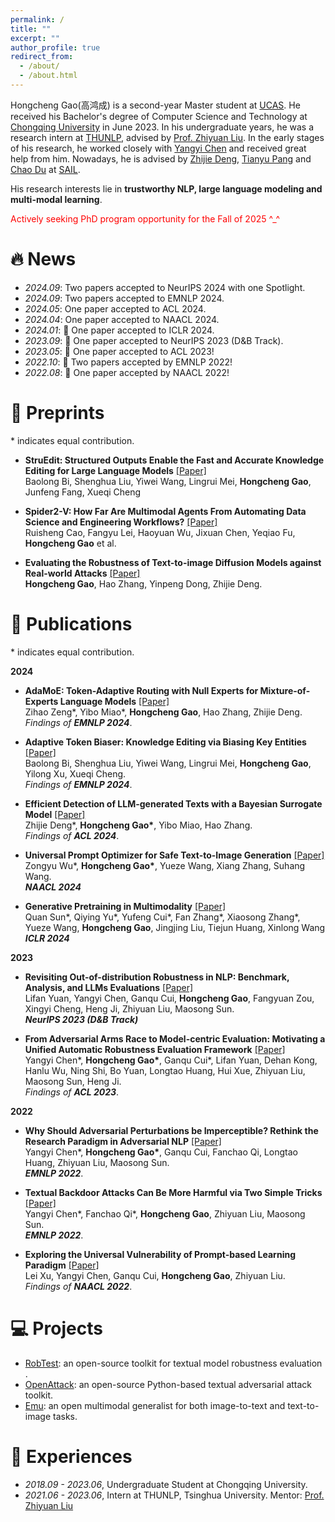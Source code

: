 ```yaml
---
permalink: /
title: ""
excerpt: ""
author_profile: true
redirect_from: 
  - /about/
  - /about.html
---
```


<!-- {% if site.google_scholar_stats_use_cdn %}
{% assign gsDataBaseUrl = "https://cdn.jsdelivr.net/gh/" | append: site.repository | append: "@" %}
{% else %}
{% assign gsDataBaseUrl = "https://raw.githubusercontent.com/" | append: site.repository | append: "/" %}
{% endif %}
{% assign url = gsDataBaseUrl | append: "google-scholar-stats/gs_data_shieldsio.json" %} -->

<span class='anchor' id='about-me'></span>

<p>Hongcheng Gao(高鸿成) is a second-year Master student at <a href="https://www.ucas.ac.cn//">UCAS</a>. He received his Bachelor's degree of Computer Science and Technology at <a href="https://cqu.edu.cn/">Chongqing University</a> in June 2023. In his undergraduate years, he was a research intern at <a href="http://nlp.csai.tsinghua.edu.cn">THUNLP</a>,  advised by <a href="http://nlp.csai.tsinghua.edu.cn/~lzy/">Prof. Zhiyuan Liu</a>. In the early stages of his research, he worked closely with <a href="https://yangyi-chen.github.io/">Yangyi Chen</a> and received great help from him. Nowadays, he is advised by <a href="https://thudzj.github.io/">Zhijie Deng</a>, <a href="https://p2333.github.io/">Tianyu Pang</a> and <a href="https://duchao0726.github.io/">Chao Du</a> at <a href="https://sail.sea.com/">SAIL</a>.</p>

<!-- and <a href="https://vipl.ict.ac.cn/">VIPL</a>(<a href="http://www.ict.ac.cn/">ICT</a>) -->
<!-- Hongcheng Gao(高鸿成) is nobody just hoping to make some meaningful works. His research interests lie in <strong>trustworthy NLP, large language modeling and multi-modal learning. -->

<!-- Curently, he is also a core member of <a href="https://huggingface.co/WizardLM">WizardLM Team</a> of <a href="https://www.msra.cn/">Microsoft Research</a>. -->

<!-- He received Bachelor's degree of Computer Science and Techology at <a href="https://cqu.edu.cn/">Chongqing University</a> in June 2023. In his undergraduate years, He was a research intern at <a href="http://nlp.csai.tsinghua.edu.cn">THUNLP</a>,  advised by <a href="http://nlp.csai.tsinghua.edu.cn/~lzy/">Prof. Zhiyuan Liu</a>.   -->

<!-- He also worked with <a href="https://thudzj.github.io">Prof.Zhijie Deng</a>(<a href="https://www.sjtu.edu.cn">SJTU</a>), <a href="https://ml.cs.tsinghua.edu.cn/~yinpeng/">Post-doc Yinpeng Dong</a>(<a href="https://www.tsinghua.edu.cn/en/">THU</a>) and <a href="https://cseweb.ucsd.edu/~haozhang/">Prof.Hao Zhang</a>(<a href="https://ucsd.edu/">UCSD</a>). -->
<!-- <br> -->
<p>
His research interests lie in <strong>trustworthy NLP, large language modeling and multi-modal learning</strong>.<br>
</p>

<p>
<font color='red'> Actively seeking PhD program opportunity for the Fall of 2025  ^_^ </font>
</p>


# 🔥 News
- *2024.09*: Two papers accepted to NeurIPS 2024 with one Spotlight.
- *2024.09*: Two papers accepted to EMNLP 2024.
- *2024.05*: One paper accepted to ACL 2024.
- *2024.04*: One paper accepted to NAACL 2024.
- *2024.01*: 🎉 One paper accepted to ICLR 2024.
- *2023.09*: 🎉 One paper accepted to NeurIPS 2023 (D&B Track).
- *2023.05*: 🎉 One paper accepted to ACL 2023!
- *2022.10*: 🎉 Two papers accepted by EMNLP 2022!
- *2022.08*: 🎉 One paper accepted by NAACL 2022!
<!-- - *2022.06*: &nbsp;🎉🎉 Our textual backdoor learning toolkit *OpenBackdoor* has been released. Please check out [here](https://github.com/thunlp/OpenBackdoor)! -->





# 📝 Preprints 
\* indicates equal contribution.
- **StruEdit: Structured Outputs Enable the Fast and Accurate Knowledge Editing for Large Language Models** [\[Paper\]](https://arxiv.org/abs/2409.10132)<br>
Baolong Bi, Shenghua Liu, Yiwei Wang, Lingrui Mei, **Hongcheng Gao**, Junfeng Fang, Xueqi Cheng

- **Spider2-V: How Far Are Multimodal Agents From Automating Data Science and Engineering Workflows?** [\[Paper\]](https://arxiv.org/abs/2406.13233)<br>
Ruisheng Cao, Fangyu Lei, Haoyuan Wu, Jixuan Chen, Yeqiao Fu, **Hongcheng Gao** et al.

- **Evaluating the Robustness of Text-to-image Diffusion Models against Real-world Attacks** [\[Paper\]](https://arxiv.org/abs/2306.13103)<br> 
**Hongcheng Gao**, Hao Zhang, Yinpeng Dong, Zhijie Deng. <br>
<!-- *Under Review by **NeurIPS 2023*** -->

<!-- *Under Review by **NeurIPS 2023*** -->

<!-- *Under Review by **NeurIPS 2023*** -->

<!-- - **DEPP: A Novel Crystal Descriptor and Application in Ionic Batteries Voltage Prediction** <br>
Dongchen Jin\*, **Hongcheng Gao\***, Haoran Luo\*, Linlin He, Chao Yang, Yujie Zheng. <br>
*Under Review by **npj Computational Materials** (Sister journal of **<font color="dd0000">Nature</font>**)* -->


# 📝 Publications 
\* indicates equal contribution.

<!-- <table><tr><td>
    <img src="../images/calibration.png" style="border:1.2px solid #464646;padding:5px;border-radius:10px;box-shadow:1.2px 1.2px #bbbbbb" alt="" width="450px" />&nbsp;</td>
    <td align="left">
    <p>
      <b>A Close Look into the Calibration of Pre-trained Language Models</b>. <a href="https://arxiv.org/abs/2211.00151">[Paper]</a><br>
      Yangyi Chen*, <b>Lifan Yuan*</b>, Ganqu Cui, Zhiyuan Liu, Heng Ji. <br>
      <em><b>What</b></em>: An emperical study on the calibration of PLMs and existing calibration methods. <br>
      <em><b>Results</b></em>: Language models do not learn to be calibrated in training, and existing methods fail to tackle the miscalibration problems.<br>
      <em><b>Insights</b></em>: Learnable calibration methods, which directly collect data to train PLMs on the calibration task, demonstrate a great potential in improving PLMs' calibration.<br>
    </p>
</td></tr></table> -->
**2024**

- **AdaMoE: Token-Adaptive Routing with Null Experts for Mixture-of-Experts Language Models** [\[Paper\]](https://arxiv.org/abs/2406.13233)<br>
Zihao Zeng\*, Yibo Miao\*, **Hongcheng Gao**, Hao Zhang, Zhijie Deng. <br>
*Findings of **EMNLP 2024***.<br>

- **Adaptive Token Biaser: Knowledge Editing via Biasing Key Entities** [\[Paper\]](https://arxiv.org/abs/2406.12468)<br> 
Baolong Bi, Shenghua Liu, Yiwei Wang, Lingrui Mei, **Hongcheng Gao**, Yilong Xu, Xueqi Cheng. <br>
*Findings of **EMNLP 2024***.<br>

- **Efficient Detection of LLM-generated Texts with a Bayesian Surrogate Model** [\[Paper\]](https://arxiv.org/abs/2305.16617)<br>
Zhijie Deng\*, **Hongcheng Gao\***, Yibo Miao, Hao Zhang. <br>
*Findings of **ACL 2024***.<br>

- **Universal Prompt Optimizer for Safe Text-to-Image Generation** [\[Paper\]](https://arxiv.org/abs/2402.10882)<br> 
Zongyu Wu\*, **Hongcheng Gao\***, Yueze Wang, Xiang Zhang, Suhang Wang. <br>
***NAACL 2024***

- **Generative Pretraining in Multimodality** [\[Paper\]](https://arxiv.org/abs/2307.05222)<br> 
Quan Sun\*, Qiying Yu\*, Yufeng Cui\*, Fan Zhang\*, Xiaosong Zhang\*, Yueze Wang, **Hongcheng Gao**, Jingjing Liu, Tiejun Huang, Xinlong Wang<br>
***ICLR 2024***

**2023**

- **Revisiting Out-of-distribution Robustness in NLP: Benchmark, Analysis, and LLMs Evaluations** [\[Paper\]](http://arxiv.org/abs/2306.04618)<br>
Lifan Yuan, Yangyi Chen, Ganqu Cui, **Hongcheng Gao**, Fangyuan Zou, Xingyi Cheng, Heng Ji, Zhiyuan Liu, Maosong Sun. <br>
***NeurIPS 2023 (D&B Track)***

- **From Adversarial Arms Race to Model-centric Evaluation: Motivating a Unified Automatic Robustness Evaluation Framework** [\[Paper\]](https://arxiv.org/abs/2305.18503)<br>
Yangyi Chen\*, **Hongcheng Gao\***, Ganqu Cui\*, Lifan Yuan, Dehan Kong, Hanlu Wu, Ning Shi, Bo Yuan, Longtao Huang, Hui Xue, Zhiyuan Liu, Maosong Sun, Heng Ji. <br>
*Findings of **ACL 2023***.<br>

**2022**

- **Why Should Adversarial Perturbations be Imperceptible? Rethink the Research Paradigm in Adversarial NLP** [\[Paper\]](https://arxiv.org/abs/2210.10683)<br>
Yangyi Chen\*, **Hongcheng Gao\***, Ganqu Cui, Fanchao Qi, Longtao Huang, Zhiyuan Liu, Maosong Sun. <br>
***EMNLP 2022***.<br>

- **Textual Backdoor Attacks Can Be More Harmful via Two Simple Tricks** [\[Paper\]](https://arxiv.org/abs/2110.08247)<br>
Yangyi Chen\*, Fanchao Qi\*, **Hongcheng Gao**, Zhiyuan Liu, Maosong Sun. <br>
***EMNLP 2022***.<br>


- **Exploring the Universal Vulnerability of Prompt-based Learning Paradigm** [\[Paper\]](https://aclanthology.org/2022.findings-naacl.137)<br>
Lei Xu, Yangyi Chen, Ganqu Cui, **Hongcheng Gao**, Zhiyuan Liu.<br>
*Findings of **NAACL 2022***.<br>


# 💻 Projects

- [RobTest](https://github.com/thunlp/RobTest): an open-source toolkit for textual model robustness evaluation .<br>
- [OpenAttack](https://github.com/thunlp/OpenAttack): an open-source Python-based textual adversarial attack toolkit.<br>
- [Emu](https://github.com/baaivision/Emu): an open multimodal generalist for both image-to-text and text-to-image tasks. <br>

<!-- # 📄 Academic Services
- Journey Reviews:
<a href="https://www.springer.com/journal/10994">Machine Learning</a>,  -->

<!-- **Conference Reviews**

2023: ACL, ARR.

2022: NeurIPS, EMNLP, ARR. --> 


<!-- # 🎖 Honors and Awards
- Outstanding Graduate, HUST, 2023
- Optics Valley Morning Star Scholarship, China Optics Valley, 2022
- Scholarship for Scientific and Technological Innovation, HUST, 2022
- National Scholarship, China, 2020
- Outstanding Undergraduate, HUST, 2020
- Merit Student, HUST, 2020
- First Prize in Provinces, Chinese Chemistry Olympiad, 2018 -->

# 📖 Experiences

- *2018.09 - 2023.06*, Undergraduate Student at Chongqing University.
- *2021.06 - 2023.06*, Intern at THUNLP, Tsinghua University. Mentor: <a href="http://nlp.csai.tsinghua.edu.cn/~lzy/">Prof. Zhiyuan Liu</a>

<!-- # 💬 Invited Talks
- *2021.06*, Lorem ipsum dolor sit amet, consectetur adipiscing elit. Vivamus ornare aliquet ipsum, ac tempus justo dapibus sit amet. 
- *2021.03*, Lorem ipsum dolor sit amet, consectetur adipiscing elit. Vivamus ornare aliquet ipsum, ac tempus justo dapibus sit amet.  \| [\[video\]](https://github.com/)

# 💻 Internships
- *2019.05 - 2020.02*, [Lorem](https://github.com/), China. -->
